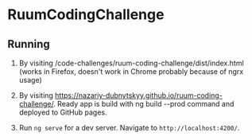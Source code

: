# RuumCodingChallenge

## Running

1. By visiting /code-challenges/ruum-coding-challenge/dist/index.html (works in Firefox, doesn't work in Chrome probably because of ngrx usage)

2. By visiting  https://nazariy-dubnytskyy.github.io/ruum-coding-challenge/. Ready app is build with ng build --prod command and deployed to GitHub pages.

3. Run `ng serve` for a dev server. Navigate to `http://localhost:4200/`. 
